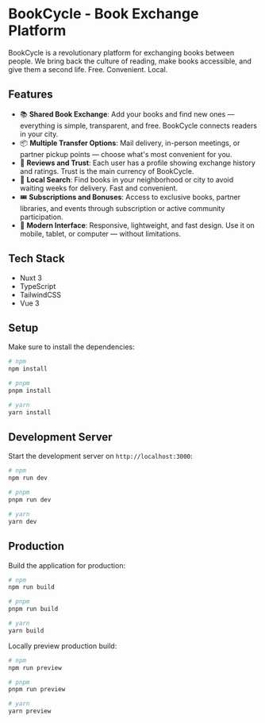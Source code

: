 # BookCycle - Book Exchange Platform

BookCycle is a revolutionary platform for exchanging books between people. We bring back the culture of reading, make books accessible, and give them a second life. Free. Convenient. Local.

## Features

- 📚 **Shared Book Exchange**: Add your books and find new ones — everything is simple, transparent, and free. BookCycle connects readers in your city.
- 📦 **Multiple Transfer Options**: Mail delivery, in-person meetings, or partner pickup points — choose what's most convenient for you.
- 💬 **Reviews and Trust**: Each user has a profile showing exchange history and ratings. Trust is the main currency of BookCycle.
- 🧭 **Local Search**: Find books in your neighborhood or city to avoid waiting weeks for delivery. Fast and convenient.
- 🎟 **Subscriptions and Bonuses**: Access to exclusive books, partner libraries, and events through subscription or active community participation.
- 📱 **Modern Interface**: Responsive, lightweight, and fast design. Use it on mobile, tablet, or computer — without limitations.

## Tech Stack

- Nuxt 3
- TypeScript
- TailwindCSS
- Vue 3

## Setup

Make sure to install the dependencies:

```bash
# npm
npm install

# pnpm
pnpm install

# yarn
yarn install
```

## Development Server

Start the development server on `http://localhost:3000`:

```bash
# npm
npm run dev

# pnpm
pnpm run dev

# yarn
yarn dev
```

## Production

Build the application for production:

```bash
# npm
npm run build

# pnpm
pnpm run build

# yarn
yarn build
```

Locally preview production build:

```bash
# npm
npm run preview

# pnpm
pnpm run preview

# yarn
yarn preview
```

